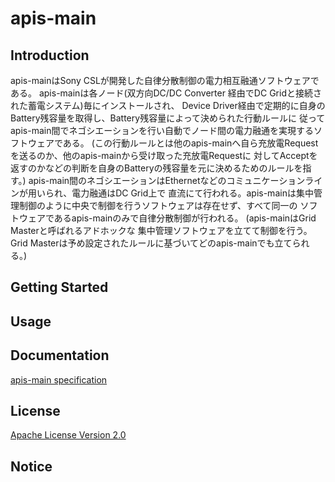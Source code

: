# apis-main

## Introduction
apis-mainはSony CSLが開発した自律分散制御の電力相互融通ソフトウェアである。
apis-mainは各ノード(双方向DC/DC Converter 経由でDC Gridと接続された蓄電システム)毎にインストールされ、
Device Driver経由で定期的に自身のBattery残容量を取得し、Battery残容量によって決められた行動ルールに
従ってapis-main間でネゴシエーションを行い自動でノード間の電力融通を実現するソフトウェアである。
(この行動ルールとは他のapis-mainへ自ら充放電Requestを送るのか、他のapis-mainから受け取った充放電Requestに
対してAcceptを返すのかなどの判断を自身のBatteryの残容量を元に決めるためのルールを指す。) 
apis-main間のネゴシエーションはEthernetなどのコミュニケーションラインが用いられ、電力融通はDC Grid上で
直流にて行われる。apis-mainは集中管理制御のように中央で制御を行うソフトウェアは存在せず、すべて同一の
ソフトウェアであるapis-mainのみで自律分散制御が行われる。 (apis-mainはGrid Masterと呼ばれるアドホックな
集中管理ソフトウェアを立てて制御を行う。Grid Masterは予め設定されたルールに基づいてどのapis-mainでも立てられる。)

## Getting Started

## Usage

## Documentation
[apis-main specification](https://github.com/oes-github/apis-main/blob/master/doc/jp/apis-main_specification.md)

## License
[Apache License Version 2.0](https://github.com/oes-github/apis-main/blob/master/LICENSE)

## Notice
